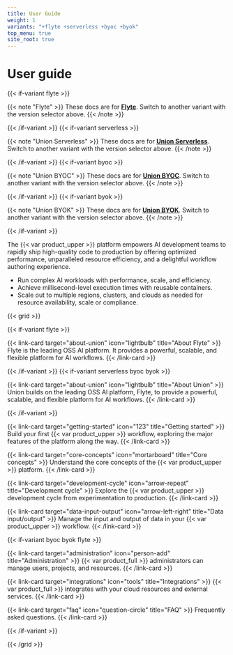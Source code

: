 ```yaml
---
title: User Guide
weight: 1
variants: "+flyte +serverless +byoc +byok"
top_menu: true
site_root: true
---
```


# User guide

{{< if-variant flyte >}}

{{< note "Flyte" >}}
These docs are for [**Flyte**](./about-union.md#flyte).
Switch to another variant with the version selector above.
{{< /note >}}

{{< /if-variant >}}
{{< if-variant serverless >}}

{{< note "Union Serverless" >}}
These docs are for [**Union Serverless**](./about-union.md#union-serverless).
Switch to another variant with the version selector above.
{{< /note >}}

{{< /if-variant >}}
{{< if-variant byoc >}}

{{< note "Union BYOC" >}}
These docs are for [**Union BYOC**](./about-union.md#union-byoc).
Switch to another variant with the version selector above.
{{< /note >}}

{{< /if-variant >}}
{{< if-variant byok >}}

{{< note "Union BYOK" >}}
These docs are for [**Union BYOK**](./about-union.md#union-byok).
Switch to another variant with the version selector above.
{{< /note >}}

{{< /if-variant >}}

The {{< var product_upper >}} platform empowers AI development teams to rapidly ship high-quality code to production by offering optimized performance, unparalleled resource efficiency, and a delightful workflow authoring experience.

* Run complex AI workloads with performance, scale, and efficiency.
* Achieve millisecond-level execution times with reusable containers.
* Scale out to multiple regions, clusters, and clouds as needed for resource availability, scale or compliance.

{{< grid >}}

{{< if-variant flyte >}}

{{< link-card target="about-union" icon="lightbulb" title="About Flyte" >}}
Flyte is the leading OSS AI platform. It provides a powerful, scalable, and flexible platform for AI workflows.
{{< /link-card >}}

{{< /if-variant >}}
{{< if-variant serverless byoc byok >}}

{{< link-card target="about-union" icon="lightbulb" title="About Union" >}}
Union builds on the leading OSS AI platform, Flyte, to provide a powerful, scalable, and flexible platform for AI workflows.
{{< /link-card >}}

{{< /if-variant >}}

{{< link-card target="getting-started" icon="123" title="Getting started" >}}
Build your first {{< var product_upper >}} workflow, exploring the major features of the platform along the way.
{{< /link-card >}}

{{< link-card target="core-concepts" icon="mortarboard" title="Core concepts" >}}
Understand the core concepts of the {{< var product_upper >}} platform.
{{< /link-card >}}

{{< link-card target="development-cycle" icon="arrow-repeat" title="Development cycle" >}}
Explore the {{< var product_upper >}} development cycle from experimentation to production.
{{< /link-card >}}

{{< link-card target="data-input-output" icon="arrow-left-right" title="Data input/output" >}}
Manage the input and output of data in your {{< var product_upper >}} workflow.
{{< /link-card >}}

{{< if-variant byoc byok flyte >}}

{{< link-card target="administration" icon="person-add" title="Administration" >}}
{{< var product_full >}} administrators can manage users, projects, and resources.
{{< /link-card >}}

{{< link-card target="integrations" icon="tools" title="Integrations" >}}
{{< var product_full >}} integrates with your cloud resources and external services.
{{< /link-card >}}

{{< link-card target="faq" icon="question-circle" title="FAQ" >}}
Frequently asked questions.
{{< /link-card >}}

{{< /if-variant >}}

{{< /grid >}}
